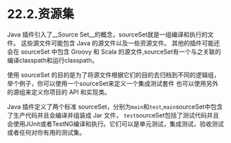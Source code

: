 # 22.2.资源集

Java 插件引入了__Source Set__的概念，sourceSet就是一组编译和执行的文件。 这些源文件可能包含 Java 的源文件以及一些资源文件。 其他的插件可能还会在 sourceSet 中包含 Groovy 和 Scala 的源文件,sourceSet有一个与之关联的编译classpath和运行classpath。

使用 sourceSet 的目的是为了将源文件根据它们的目的去归档到不同的逻辑组，举个例子，你可以使用一个sourceSet来定义一个集成测试套件 也可以使用另外的源组来定义你项目的 API 和实现类。

Java 插件定义了两个标准 sourceSet，分别为`main`和`test`,`main`sourceSet中包含了生产代码并且会编译并组装成 Jar 文件， `test`sourceSet包括了测试代码并且会使用JUnit或者TestNG编译和执行。它们可以是单元测试，集成测试，验收测试或者任何对你有用的测试集。
